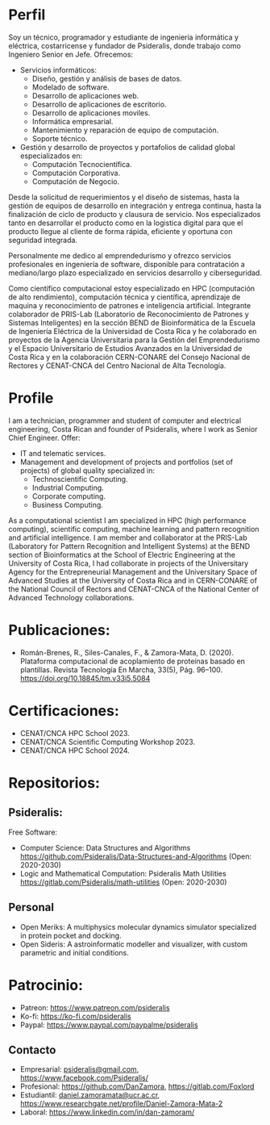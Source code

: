# Perfil
Soy un técnico, programador y estudiante de ingeniería informática y eléctrica, costarricense y fundador de Psideralis, donde trabajo como Ingeniero Senior en Jefe. Ofrecemos:
- Servicios informáticos:
    - Diseño, gestión y análisis de bases de datos.
    - Modelado de software.
    - Desarrollo de aplicaciones web.
    - Desarrollo de aplicaciones de escritorio.
    - Desarrollo de aplicaciones moviles. 
    - Informática empresarial.
    - Mantenimiento y reparación de equipo de computación.
    - Soporte técnico.
- Gestión y desarrollo de proyectos y portafolios de calidad global especializados en:
    - Computación Tecnocientífica.
    - Computación Corporativa.
    - Computación de Negocio.

Desde la solicitud de requerimientos y el diseño de sistemas, hasta la gestión de equipos de desarrollo en integración y entrega continua, hasta la finalización de ciclo de producto y clausura de servicio. Nos especializados tanto en desarrollar el producto como en la logistica digital para que el producto llegue al cliente de forma rápida, eficiente y oportuna con seguridad integrada. 

Personalmente me dedico al emprendedurismo y ofrezco servicios profesionales en ingeniería de software, disponible para contratación a mediano/largo plazo especializado en servicios desarrollo y ciberseguridad.

Como científico computacional estoy especializado en HPC (computación de alto rendimiento), computación técnica y científica, aprendizaje de maquina y reconocimiento de patrones e inteligencia artificial. Integrante colaborador de PRIS-Lab (Laboratorio de Reconocimiento de Patrones y Sistemas Inteligentes) en la sección BEND de Bioinformática de la Escuela de Ingeniería Eléctrica de la Universidad de Costa Rica y he colaborado en proyectos de la Agencia Universitaria para la Gestión del Emprendedurismo y el Espacio Universitario de Estudios Avanzados en la Universidad de Costa Rica y en la colaboración CERN-CONARE del Consejo Nacional de Rectores y CENAT-CNCA del Centro Nacional de Alta Tecnología. 

# Profile 
I am a technician, programmer and student of computer and electrical engineering, Costa Rican and founder of Psideralis, where I work as Senior Chief Engineer. Offer: 
- IT and telematic services.
- Management and development of projects and portfolios (set of projects) of global quality specialized in:
    - Technoscientific Computing.
    - Industrial Computing.
    - Corporate computing.
    - Business Computing.

As a computational scientist I am specialized in HPC (high performance computing), scientific computing, machine learning and pattern recognition and artificial intelligence. I am member and collaborator at the PRIS-Lab (Laboratory for Pattern Recognition and Intelligent Systems) at the BEND section of Bioinformatics at the School of Electric Engineering at the University of Costa Rica, I had collaborate in projects of the Universitary Agency for the Entrepreneurial Management and the Universitary Space of Advanced Studies at the University of Costa Rica and in CERN-CONARE of the National Council of Rectors and CENAT-CNCA of the National Center of Advanced Technology collaborations.

# Publicaciones:
- Román-Brenes, R., Siles-Canales, F., & Zamora-Mata, D. (2020). Plataforma computacional de acoplamiento de proteínas basado en plantillas. Revista Tecnología En Marcha, 33(5), Pág. 96–100. https://doi.org/10.18845/tm.v33i5.5084

# Certificaciones:
- CENAT/CNCA HPC School 2023.
- CENAT/CNCA Scientific Computing Workshop 2023.
- CENAT/CNCA HPC School 2024.

# Repositorios:
## Psideralis:

Free Software:
- Computer Science: Data Structures and Algorithms https://github.com/Psideralis/Data-Structures-and-Algorithms (Open: 2020-2030)
- Logic and Mathematical Computation: Psideralis Math Utilities https://gitlab.com/Psideralis/math-utilities (Open: 2020-2030)

## Personal
- Open Meriks: A multiphysics molecular dynamics simulator specialized in protein pocket and docking.
- Open Sideris: A astroinformatic modeller and visualizer, with custom parametric and initial conditions. 
 
# Patrocinio:
- Patreon: https://www.patreon.com/psideralis
- Ko-fi: https://ko-fi.com/psideralis
- Paypal: https://www.paypal.com/paypalme/psideralis

## Contacto
- Empresarial: psideralis@gmail.com, https://www.facebook.com/Psideralis/
- Profesional: https://github.com/DanZamora, https://gitlab.com/Foxlord
- Estudiantil: daniel.zamoramata@ucr.ac.cr, https://www.researchgate.net/profile/Daniel-Zamora-Mata-2
- Laboral: https://www.linkedin.com/in/dan-zamoram/
